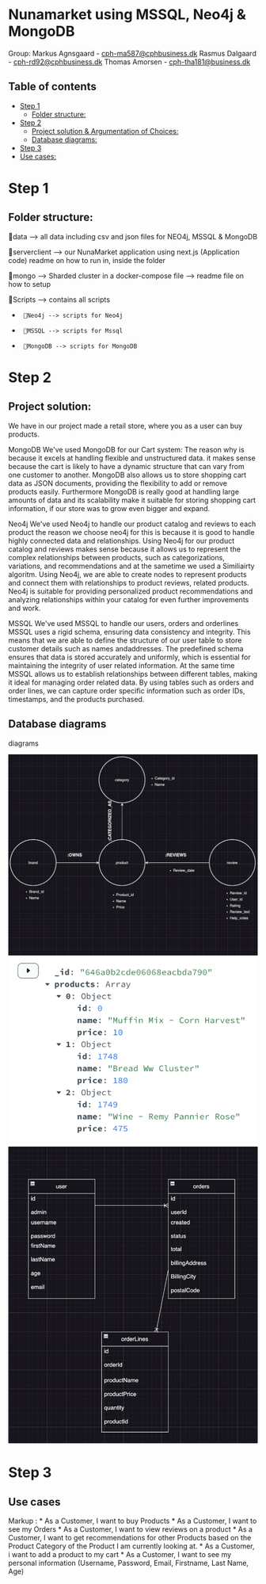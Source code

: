 # Nunamarket using MSSQL, Neo4j & MongoDB
Group:
Markus Agnsgaard - cph-ma587@cphbusiness.dk
Rasmus Dalgaard - cph-rd92@cphbusiness.dk
Thomas Amorsen - cph-tha181@business.dk
## Table of contents
- [Step 1](#step-1)
  - [Folder structure:](#folder-structure)
- [Step 2](#step-2)
  - [Project solution & Argumentation of Choices:](#Project-resume)
  - [Database diagrams:](#Database-diagrams)
- [Step 3](#step-3)
 - [Use cases:](#Use-cases)

# Step 1
## Folder structure:
📁data --> all data including csv and json files for NEO4j, MSSQL & MongoDB

📁serverclient --> our NunaMarket application using next.js (Application code) readme on how to run in, inside the folder

📁mongo --> Sharded cluster in a docker-compose file --> readme file on how to setup

📁Scripts --> contains all scripts
-      📁Neo4j --> scripts for Neo4j
-      📁MSSQL --> scripts for Mssql
-      📁MongoDB --> scripts for MongoDB

# Step 2
## Project solution:
We have in our project made a retail store, where you as a user can buy products.

MongoDB
We've used MongoDB for our Cart system:
The reason why is because it excels at handling flexible and unstructured data. it makes sense because the cart is likely to have a dynamic structure that can vary from one customer to another. MongoDB also allows us to store shopping cart data as JSON documents, providing the flexibility to add or remove products easily. Furthermore MongoDB is really good at handling large amounts of data and its scalability make it suitable for storing shopping cart information, if our store was to grow even bigger and expand.

Neo4j
We've used Neo4j to handle our product catalog and reviews to each product
the reason we choose neo4j for this is because it is good to handle highly connected data and relationships. Using Neo4j for our product catalog and reviews makes sense because it allows us to represent the complex relationships between products, such as categorizations, variations, and recommendations and at the sametime we used a Similiairty algoritm. Using Neo4j, we are able to  create nodes to represent products and connect them with relationships to product reviews, related products. Neo4j is suitable for providing personalized product recommendations and analyzing relationships within your catalog for even further improvements and work.

MSSQL
We've used MSSQL to handle our users, orders and orderlines
MSSQL uses a rigid schema, ensuring data consistency and integrity. This means that we are able to define the structure of our user table to store customer details such as names andaddresses. The predefined schema ensures that data is stored accurately and uniformly, which is essential for maintaining the integrity of user related information.
At the same time MSSQL allows us to establish relationships between different tables, making it ideal for managing order related data. By using tables such as orders and order lines, we can capture order specific information such as order IDs, timestamps, and the products purchased.
## Database diagrams
diagrams

![Screenshot](neo.png)
![Screenshot](mongo.png)
![Screenshot](mssql.png)

# Step 3
## Use cases
Markup : * As a Customer, I want to buy Products
         * As a Customer, I want to see my Orders
         * As a Customer, I want to view reviews on a product
         * As a Customer, I want to get recommendations for other Products based on the Product Category of the Product I am currently looking at.
         * As a Customer, i want to add a product to my cart
         * As a Customer, I want to see my personal information (Username, Password, Email, Firstname, Last Name, Age)
